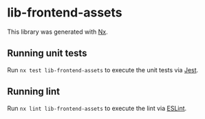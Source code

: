 # lib-frontend-assets

This library was generated with [Nx](https://nx.dev).

## Running unit tests

Run `nx test lib-frontend-assets` to execute the unit tests via [Jest](https://jestjs.io).

## Running lint

Run `nx lint lib-frontend-assets` to execute the lint via [ESLint](https://eslint.org/).
